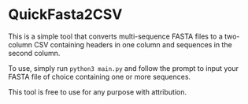 # QuickFasta2CSV

This is a simple tool that converts multi-sequence FASTA files to a two-column CSV containing headers in one column and sequences in the second column. 

To use, simply run `python3 main.py` and follow the prompt to input your FASTA file of choice containing one or more sequences. 

This tool is free to use for any purpose with attribution. 